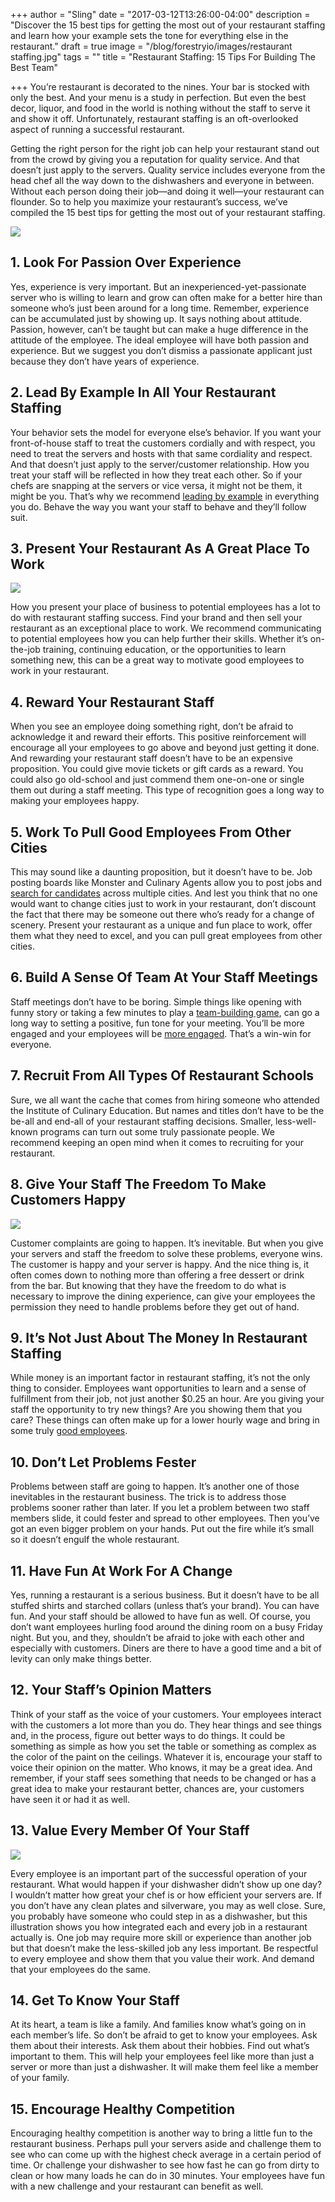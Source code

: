 +++
author = "Sling"
date = "2017-03-12T13:26:00-04:00"
description = "Discover the 15 best tips for getting the most out of your restaurant staffing and learn how your example sets the tone for everything else in the restaurant."
draft = true
image = "/blog/forestryio/images/restaurant staffing.jpg"
tags = ""
title = "Restaurant Staffing: 15 Tips For Building The Best Team"

+++
You’re restaurant is decorated to the nines. Your bar is stocked with only the best. And your menu is a study in perfection. But even the best decor, liquor, and food in the world is nothing without the staff to serve it and show it off. Unfortunately, restaurant staffing is an oft-overlooked aspect of running a successful restaurant.

Getting the right person for the right job can help your restaurant stand out from the crowd by giving you a reputation for quality service. And that doesn’t just apply to the servers. Quality service includes everyone from the head chef all the way down to the dishwashers and everyone in between. Without each person doing their job—and doing it well—your restaurant can flounder. So to help you maximize your restaurant’s success, we’ve compiled the 15 best tips for getting the most out of your restaurant staffing.

![](/blog/forestryio/images/restaurant%20staff.jpg)

## 1\. Look For Passion Over Experience

Yes, experience is very important. But an inexperienced-yet-passionate server who is willing to learn and grow can often make for a better hire than someone who’s just been around for a long time. Remember, experience can be accumulated just by showing up. It says nothing about attitude. Passion, however, can’t be taught but can make a huge difference in the attitude of the employee. The ideal employee will have both passion and experience. But we suggest you don’t dismiss a passionate applicant just because they don’t have years of experience.

## 2\. Lead By Example In All Your Restaurant Staffing

Your behavior sets the model for everyone else’s behavior. If you want your front-of-house staff to treat the customers cordially and with respect, you need to treat the servers and hosts with that same cordiality and respect. And that doesn’t just apply to the server/customer relationship. How you treat your staff will be reflected in how they treat each other. So if your chefs are snapping at the servers or vice versa, it might not be them, it might be you. That’s why we recommend [leading by example](https://getsling.com/blog/post/effective-leaders/) in everything you do. Behave the way you want your staff to behave and they’ll follow suit.

## 3\. Present Your Restaurant As A Great Place To Work

![](/blog/forestryio/images/restaurant%20staffing-1.jpg)

How you present your place of business to potential employees has a lot to do with restaurant staffing success. Find your brand and then sell your restaurant as an exceptional place to work. We recommend communicating to potential employees how you can help further their skills. Whether it’s on-the-job training, continuing education, or the opportunities to learn something new, this can be a great way to motivate good employees to work in your restaurant.

## 4\. Reward Your Restaurant Staff

When you see an employee doing something right, don’t be afraid to acknowledge it and reward their efforts. This positive reinforcement will encourage all your employees to go above and beyond just getting it done. And rewarding your restaurant staff doesn’t have to be an expensive proposition. You could give movie tickets or gift cards as a reward. You could also go old-school and just commend them one-on-one or single them out during a staff meeting. This type of recognition goes a long way to making your employees happy.

## 5\. Work To Pull Good Employees From Other Cities

This may sound like a daunting proposition, but it doesn’t have to be. Job posting boards like Monster and Culinary Agents allow you to post jobs and [search for candidates](https://getsling.com/blog/post/find-employees/) across multiple cities. And lest you think that no one would want to change cities just to work in your restaurant, don’t discount the fact that there may be someone out there who’s ready for a change of scenery. Present your restaurant as a unique and fun place to work, offer them what they need to excel, and you can pull great employees from other cities.

## 6\. Build A Sense Of Team At Your Staff Meetings

Staff meetings don’t have to be boring. Simple things like opening with funny story or taking a few minutes to play a [team-building game](https://getsling.com/blog/post/quick-team-building-activities/), can go a long way to setting a positive, fun tone for your meeting. You’ll be more engaged and your employees will be [more engaged](https://getsling.com/blog/post/employee-engagement-ideas/). That’s a win-win for everyone.

## 7\. Recruit From All Types Of Restaurant Schools

Sure, we all want the cache that comes from hiring someone who attended the Institute of Culinary Education. But names and titles don’t have to be the be-all and end-all of your restaurant staffing decisions. Smaller, less-well-known programs can turn out some truly passionate people. We recommend keeping an open mind when it comes to recruiting for your restaurant.

## 8\. Give Your Staff The Freedom To Make Customers Happy

![](/blog/forestryio/images/image03-10.jpg)

Customer complaints are going to happen. It’s inevitable. But when you give your servers and staff the freedom to solve these problems, everyone wins. The customer is happy and your server is happy. And the nice thing is, it often comes down to nothing more than offering a free dessert or drink from the bar. But knowing that they have the freedom to do what is necessary to improve the dining experience, can give your employees the permission they need to handle problems before they get out of hand.

## 9\. It’s Not Just About The Money In Restaurant Staffing

While money is an important factor in restaurant staffing, it’s not the only thing to consider. Employees want opportunities to learn and a sense of fulfillment from their job, not just another $0.25 an hour. Are you giving your staff the opportunity to try new things? Are you showing them that you care? These things can often make up for a lower hourly wage and bring in some truly [good employees](https://getsling.com/blog/post/waiter-job-description/).

## 10\. Don’t Let Problems Fester

Problems between staff are going to happen. It’s another one of those inevitables in the restaurant business. The trick is to address those problems sooner rather than later. If you let a problem between two staff members slide, it could fester and spread to other employees. Then you’ve got an even bigger problem on your hands. Put out the fire while it’s small so it doesn’t engulf the whole restaurant.

## 11\. Have Fun At Work For A Change

Yes, running a restaurant is a serious business. But it doesn’t have to be all stuffed shirts and starched collars (unless that’s your brand). You can have fun. And your staff should be allowed to have fun as well. Of course, you don’t want employees hurling food around the dining room on a busy Friday night. But you, and they, shouldn’t be afraid to joke with each other and especially with customers. Diners are there to have a good time and a bit of levity can only make things better.

## 12\. Your Staff’s Opinion Matters

Think of your staff as the voice of your customers. Your employees interact with the customers a lot more than you do. They hear things and see things and, in the process, figure out better ways to do things. It could be something as simple as how you set the table or something as complex as the color of the paint on the ceilings. Whatever it is, encourage your staff to voice their opinion on the matter. Who knows, it may be a great idea. And remember, if your staff sees something that needs to be changed or has a great idea to make your restaurant better, chances are, your customers have seen it or had it as well.

## 13\. Value Every Member Of Your Staff

![](/blog/forestryio/images/image02-11.jpg)

Every employee is an important part of the successful operation of your restaurant. What would happen if your dishwasher didn’t show up one day? I wouldn’t matter how great your chef is or how efficient your servers are. If you don’t have any clean plates and silverware, you may as well close. Sure, you probably have someone who could step in as a dishwasher, but this illustration shows you how integrated each and every job in a restaurant actually is. One job may require more skill or experience than another job but that doesn’t make the less-skilled job any less important. Be respectful to every employee and show them that you value their work. And demand that your employees do the same.

## 14\. Get To Know Your Staff

At its heart, a team is like a family. And families know what’s going on in each member’s life. So don’t be afraid to get to know your employees. Ask them about their interests. Ask them about their hobbies. Find out what’s important to them. This will help your employees feel like more than just a server or more than just a dishwasher. It will make them feel like a member of your family.

## 15\. Encourage Healthy Competition

Encouraging healthy competition is another way to bring a little fun to the restaurant business. Perhaps pull your servers aside and challenge them to see who can come up with the highest check average in a certain period of time. Or challenge your dishwasher to see how fast he can go from dirty to clean or how many loads he can do in 30 minutes. Your employees have fun with a new challenge and your restaurant can benefit as well.